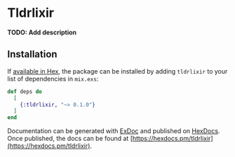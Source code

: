 # Tldrlixir

**TODO: Add description**

## Installation

If [available in Hex](https://hex.pm/docs/publish), the package can be installed
by adding `tldrlixir` to your list of dependencies in `mix.exs`:

```elixir
def deps do
  [
    {:tldrlixir, "~> 0.1.0"}
  ]
end
```

Documentation can be generated with [ExDoc](https://github.com/elixir-lang/ex_doc)
and published on [HexDocs](https://hexdocs.pm). Once published, the docs can
be found at [https://hexdocs.pm/tldrlixir](https://hexdocs.pm/tldrlixir).

